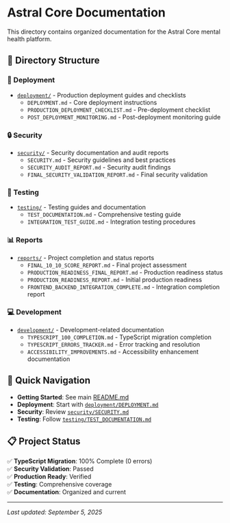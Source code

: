 # Astral Core Documentation

This directory contains organized documentation for the Astral Core mental health platform.

## 📁 Directory Structure

### 🚀 Deployment
- [`deployment/`](./deployment/) - Production deployment guides and checklists
  - `DEPLOYMENT.md` - Core deployment instructions
  - `PRODUCTION_DEPLOYMENT_CHECKLIST.md` - Pre-deployment checklist
  - `POST_DEPLOYMENT_MONITORING.md` - Post-deployment monitoring guide

### 🔒 Security
- [`security/`](./security/) - Security documentation and audit reports
  - `SECURITY.md` - Security guidelines and best practices
  - `SECURITY_AUDIT_REPORT.md` - Security audit findings
  - `FINAL_SECURITY_VALIDATION_REPORT.md` - Final security validation

### 🧪 Testing
- [`testing/`](./testing/) - Testing guides and documentation
  - `TEST_DOCUMENTATION.md` - Comprehensive testing guide
  - `INTEGRATION_TEST_GUIDE.md` - Integration testing procedures

### 📊 Reports
- [`reports/`](./reports/) - Project completion and status reports
  - `FINAL_10_10_SCORE_REPORT.md` - Final project assessment
  - `PRODUCTION_READINESS_FINAL_REPORT.md` - Production readiness status
  - `PRODUCTION_READINESS_REPORT.md` - Initial production readiness
  - `FRONTEND_BACKEND_INTEGRATION_COMPLETE.md` - Integration completion report

### 💻 Development
- [`development/`](./development/) - Development-related documentation
  - `TYPESCRIPT_100_COMPLETION.md` - TypeScript migration completion
  - `TYPESCRIPT_ERRORS_TRACKER.md` - Error tracking and resolution
  - `ACCESSIBILITY_IMPROVEMENTS.md` - Accessibility enhancement documentation

## 🎯 Quick Navigation

- **Getting Started**: See main [README.md](../README.md)
- **Deployment**: Start with [`deployment/DEPLOYMENT.md`](./deployment/DEPLOYMENT.md)
- **Security**: Review [`security/SECURITY.md`](./security/SECURITY.md)
- **Testing**: Follow [`testing/TEST_DOCUMENTATION.md`](./testing/TEST_DOCUMENTATION.md)

## 📋 Project Status

✅ **TypeScript Migration**: 100% Complete (0 errors)  
✅ **Security Validation**: Passed  
✅ **Production Ready**: Verified  
✅ **Testing**: Comprehensive coverage  
✅ **Documentation**: Organized and current  

---

*Last updated: September 5, 2025*